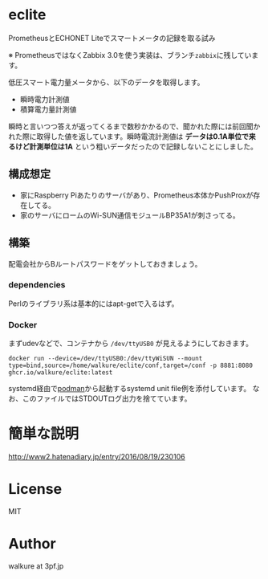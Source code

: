 # eclite
PrometheusとECHONET Liteでスマートメータの記録を取る試み

※ PrometheusではなくZabbix 3.0を使う実装は、ブランチ`zabbix`に残しています。

低圧スマート電力量メータから、以下のデータを取得します。

* 瞬時電力計測値 
* 積算電力量計測値

瞬時と言いつつ答えが返ってくるまで数秒かかるので、聞かれた際には前回聞かれた際に取得した値を返しています。瞬時電流計測値は __データは0.1A単位で来るけど計測単位は1A__ という粗いデータだったので記録しないことにしました。

## 構成想定

* 家にRaspberry Piあたりのサーバがあり、Prometheus本体かPushProxが存在してる。
* 家のサーバにロームのWi-SUN通信モジュールBP35A1が刺さってる。

## 構築
配電会社からBルートパスワードをゲットしておきましょう。

### dependencies
Perlのライブラリ系は基本的にはapt-getで入るはず。

### Docker

まずudevなどで、コンテナから `/dev/ttyUSB0` が見えるようにしておきます。


```
docker run --device=/dev/ttyUSB0:/dev/ttyWiSUN --mount type=bind,source=/home/walkure/eclite/conf,target=/conf -p 8881:8080 ghcr.io/walkure/eclite:latest
```

systemd経由で[podman](https://podman.io/)から起動するsystemd unit file例を添付しています。
なお、このファイルではSTDOUTログ出力を捨てています。

# 簡単な説明
http://www2.hatenadiary.jp/entry/2016/08/19/230106

# License
MIT
# Author
walkure at 3pf.jp
